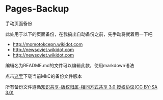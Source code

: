 # Pages-Backup
手动页面备份

此处用于以下的页面备份，在我搞出自动备份之前，先手动将就着用一下吧

* http://momotokcepn.wikidot.com
* http://newsoviet.wikidot.com
* http://newsoviet.wikidot.com

编辑名为README.md的文件可以编辑此款，使用markdown语法

点击[这里](https://github.com/MomotokCepn/MkC-Backup/archive/refs/heads/main.zip)下载当前MkC的备份文件版本

所有备份文件遵循[知识共享-版权归属-相同方式共享 3.0 授权协议(CC BY-SA 3.0)](https://creativecommons.org/licenses/by-sa/3.0/)
